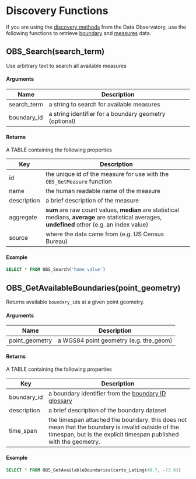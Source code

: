 # Discovery Functions

If you are using the [discovery methods](/carto-engine/data/overview/#discovery-methods) from the Data Observatory, use the following functions to retrieve [boundary](/carto-engine/data/overview/#boundary-data) and [measures](/carto-engine/data/overview/#measures-data) data.

## OBS_Search(search_term)

Use arbitrary text to search all available measures

#### Arguments

Name | Description
--- | ---
search_term | a string to search for available measures
boundary_id | a string identifier for a boundary geometry (optional)

#### Returns

A TABLE containing the following properties

Key | Description
--- | ---
id | the unique id of the measure for use with the ```OBS_GetMeasure``` function
name | the human readable name of the measure
description | a brief description of the measure
aggregate | **sum** are raw count values, **median** are statistical medians, **average** are statistical averages, **undefined** other (e.g. an index value)
source | where the data came from (e.g. US Census Bureau)

#### Example

```SQL
SELECT * FROM OBS_Search('home value')
```

## OBS_GetAvailableBoundaries(point_geometry)

Returns available `boundary_id`s at a given point geometry.

#### Arguments

Name | Description
--- | ---
point_geometry |  a WGS84 point geometry (e.g. the_geom)

#### Returns

A TABLE containing the following properties

Key | Description
--- | ---
boundary_id | a boundary identifier from the [boundary ID glossary](/carto-engine/data/glossary/#boundary-ids)
description | a brief description of the boundary dataset
time_span | the timespan attached the boundary. this does not mean that the boundary is invalid outside of the timespan, but is the explicit timespan published with the geometry.

#### Example

```SQL
SELECT * FROM OBS_GetAvailableBoundaries(carto_LatLng(40.7, -73.9))
```
